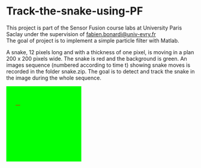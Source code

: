 # Track-the-snake-using-PF
This project is part of the Sensor Fusion course labs at University Paris Saclay under the supervision of fabien.bonardi@univ-evry.fr  
The goal of project is to implement a simple particle filter with Matlab.

A snake, 12 pixels long and with a thickness of one pixel, is moving in a plan 200 x 200 pixels wide. The snake is red and the background is green. An images sequence (numbered according to time t) showing snake moves is recorded in the folder snake.zip. The goal is to detect and track the snake in the image during the whole sequence.

![alt text](https://github.com/Mohamed-Elsherbiny/Track-the-snake-using-PF/blob/main/snake_0000.png)


